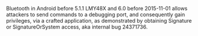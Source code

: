 Bluetooth in Android before 5.1.1 LMY48X and 6.0 before 2015-11-01 allows attackers to send commands to a debugging port, and consequently gain privileges, via a crafted application, as demonstrated by obtaining Signature or SignatureOrSystem access, aka internal bug 24371736.